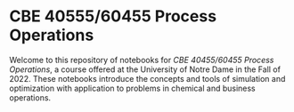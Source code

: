 # CBE 40555/60455 Process Operations

Welcome to this repository of notebooks for *CBE 40455/60455 Process Operations*, a course offered at the University of Notre Dame in the Fall of 2022. These notebooks introduce the concepts and tools of simulation and optimization with application to problems in chemical and business operations.
